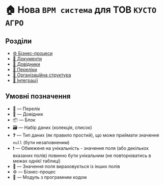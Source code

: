 ﻿# 🏠 Нова `BPM система` для ТОВ `КУСТО АГРО`

## Розділи
- [⚙️ Бізнес-процеси](./Processes/_main.md)
- [📕 Документи](./Documents/README.MD)
- [📘 Довідники](./Entities/README.MD)
- [🎲 Переліки](./Enums/README.MD)
- [👥 Організаційна структура](./OrgStructure/README.MD)
- [🔌 Інтеграції](./Integrations/README.MD)

## Умовні позначення
- 🎲 — Перелік
- 📘 — Довідник
- 📦 — Блок
- 🗃 — Набір даних (колекція, список)
- ❓ — Тип даних (як правило простий), що може приймати значення `null` (бути незаповненим)
- ❗ — Обмеженя на унікальність - значення поля (або декількох вказаних полів) повинно бути унікальним (не повторюватись в межах однієї таблиці)
- 🔧 — Значення поля вираховується із інших полів
- ⚙️ — Бізнес-процес
- 📜 — Модуль з програмним кодом